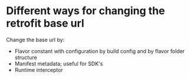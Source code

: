 # Different ways for changing the retrofit base url

Change the base url by:
- Flavor constant with configuration by build config and by flavor folder structure
- Manifest metadata; useful for SDK's
- Runtime interceptor